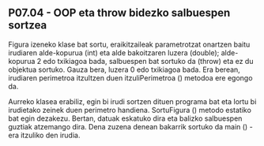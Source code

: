 ## P07.04 - OOP eta throw bidezko salbuespen sortzea
Figura izeneko klase bat sortu, eraikitzaileak parametrotzat onartzen baitu irudiaren alde-kopurua (int) eta alde bakoitzaren luzera (double); alde-kopurua 2 edo txikiagoa bada, salbuespen bat sortuko da (throw) eta ez du objektua sortuko. Gauza bera, luzera 0 edo txikiagoa bada. Era berean, irudiaren perimetroa itzultzen duen itzuliPerimetroa () metodoa ere egongo da.

Aurreko klasea erabiliz, egin bi irudi sortzen dituen programa bat eta lortu bi irudietako zeinek duen perimetro handiena. SortuFigura () metodo estatiko bat egin dezakezu. Bertan, datuak eskatuko dira eta balizko salbuespen guztiak atzemango dira. Dena zuzena denean bakarrik sortuko da main () -era itzuliko den irudia.